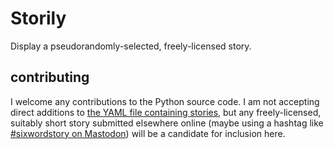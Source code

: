# Storily
Display a pseudorandomly-selected, freely-licensed story.

## contributing
I welcome any contributions to the Python source code. I am not accepting direct additions to [the YAML file containing stories](storily.yaml), but any freely-licensed, suitably short story submitted elsewhere online (maybe using a hashtag like [#sixwordstory on Mastodon](https://floss.social/tags/sixwordstory)) will be a candidate for inclusion here.

